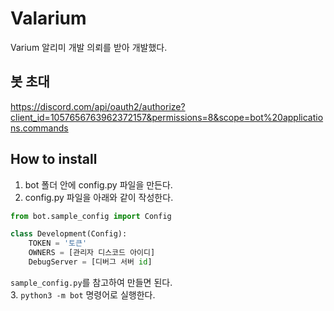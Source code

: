 # Valarium

Varium 알리미 개발 의뢰를 받아 개발했다.

## 봇 초대

https://discord.com/api/oauth2/authorize?client_id=1057656763962372157&permissions=8&scope=bot%20applications.commands

## How to install
1. bot 폴더 안에 config.py 파일을 만든다.
2. config.py 파일을 아래와 같이 작성한다.
```python
from bot.sample_config import Config

class Development(Config):
    TOKEN = '토큰'
    OWNERS = [관리자 디스코드 아이디]
    DebugServer = [디버그 서버 id]
```
`sample_config.py`를 참고하여 만들면 된다.<br>
3. `python3 -m bot` 명령어로 실행한다.
